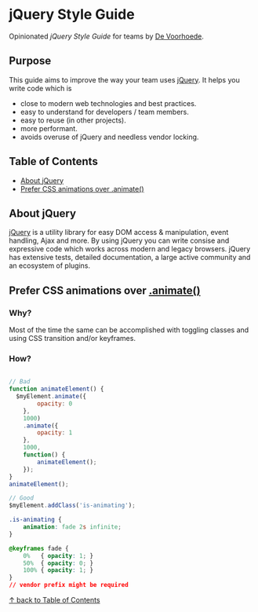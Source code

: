 # jQuery Style Guide

Opinionated *jQuery Style Guide* for teams by [De Voorhoede](https://twitter.com/devoorhoede).

## Purpose

This guide aims to improve the way your team uses [jQuery](http://jquery.com/). It helps you write code which is

* close to modern web technologies and best practices.
* easy to understand for developers / team members.
* easy to reuse (in other projects).
* more performant.
* avoids overuse of jQuery and needless vendor locking.


## Table of Contents

* [About jQuery](#about-jquery)
* [Prefer CSS animations over .animate()](#prefer-css-animations-over-animate)

## About jQuery

[jQuery](http://jquery.com/) is a utility library for easy DOM access & manipulation, event handling, Ajax and more. By using jQuery you can write consise and expressive code which works across modern and legacy browsers. jQuery has extensive tests, detailed documentation, a large active community and an ecosystem of plugins.

## Prefer CSS animations over [.animate()](http://api.jquery.com/animate/)

### Why?
Most of the time the same can be accomplished with toggling classes and using CSS transition and/or keyframes.

### How?
``` javascript

// Bad
function animateElement() {
  $myElement.animate({
    	opacity: 0
    },
    1000)
    .animate({
    	opacity: 1
    },
    1000,
    function() {
    	animateElement();
    });
}
animateElement();

// Good
$myElement.addClass('is-animating');
```

``` css
.is-animating {
    animation: fade 2s infinite;
}

@keyframes fade {
	0%   { opacity: 1; }
	50%  { opacity: 0; }
	100% { opacity: 1; }
}
// vendor prefix might be required
```

[↑ back to Table of Contents](#table-of-contents)